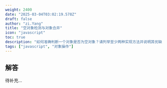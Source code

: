 ```yaml
---
weight: 2400
date: "2025-03-04T03:02:19.578Z"
draft: false
author: "zi.Yang"
title: "空对象检测与对象合并"
icon: "javascript"
toc: true
description: "如何准确判断一个对象是否为空对象？请列举至少两种实现方法并说明其优缺点。同时请解释Object.assign()在合并多个对象时的属性覆盖规则。"
tags: ["javascript", "对象操作"]
---
```


## 解答

待补充...
